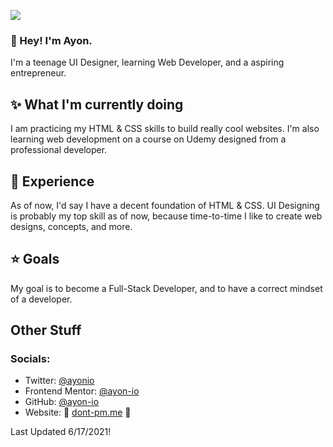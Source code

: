 ![](https://api.ghprofile.me/view?username=pmdev1)

### 👋 Hey! I'm Ayon.
I'm a teenage UI Designer, learning Web Developer, and a aspiring entrepreneur.
 
## ✨ What I'm currently doing
I am practicing my HTML & CSS skills to build really cool websites. I'm also learning web development on a course on Udemy designed from a professional developer.

## 👀 Experience
As of now, I'd say I have a decent foundation of HTML & CSS. UI Designing is probably my top skill as of now, because time-to-time I like to create web designs, concepts, and more.

## ⭐ Goals
My goal is to become a Full-Stack Developer, and to have a correct mindset of a developer. 

## Other Stuff
### Socials:
- Twitter: [@ayonio](https://twitter.com/ayonio)
- Frontend Mentor: [@ayon-io](https://www.frontendmentor.io/profile/ayon-io)
- GitHub: [@ayon-io](https://github.com/ayon-io)
- Website: 🚧 [dont-pm.me](https://dont-pm.me) 🚧

Last Updated 6/17/2021!
